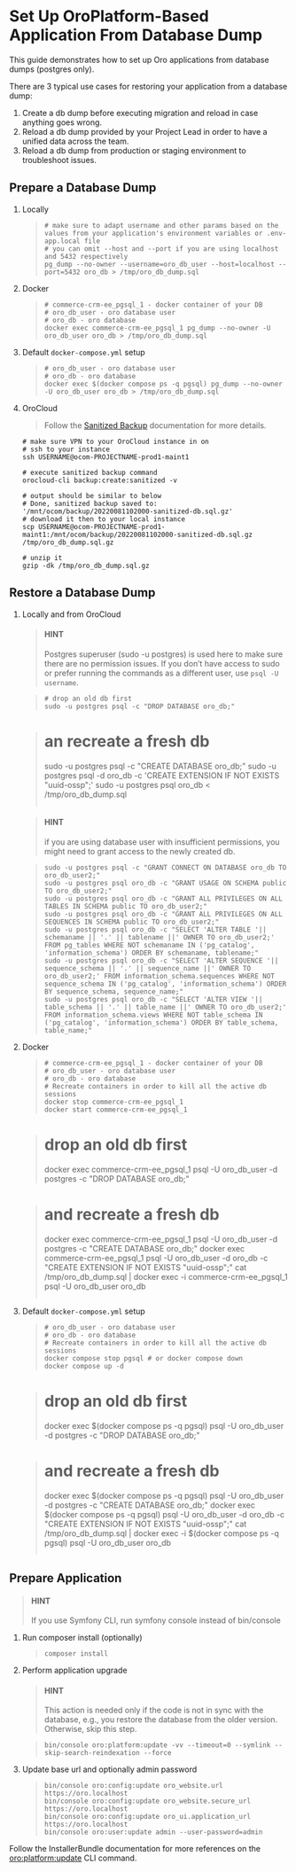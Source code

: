 <a id="setup-from-db-dump"></a>

# Set Up OroPlatform-Based Application From Database Dump

This guide demonstrates how to set up Oro applications from database dumps (postgres only).

There are 3 typical use cases for restoring your application from a database dump:

1. Create a db dump before executing migration and reload in case anything goes wrong.
2. Reload a db dump provided by your Project Lead in order to have a unified data across the team.
3. Reload a db dump from production or staging environment to troubleshoot issues.

## Prepare a Database Dump

1. Locally
   > ```none
   > # make sure to adapt username and other params based on the values from your application's environment variables or .env-app.local file
   > # you can omit --host and --port if you are using localhost and 5432 respectively
   > pg_dump --no-owner --username=oro_db_user --host=localhost --port=5432 oro_db > /tmp/oro_db_dump.sql
   > ```
2. Docker
   > ```none
   > # commerce-crm-ee_pgsql_1 - docker container of your DB
   > # oro_db_user - oro database user
   > # oro_db - oro database
   > docker exec commerce-crm-ee_pgsql_1 pg_dump --no-owner -U oro_db_user oro_db > /tmp/oro_db_dump.sql
   > ```
3. Default `docker-compose.yml` setup
   > ```none
   > # oro_db_user - oro database user
   > # oro_db - oro database
   > docker exec $(docker compose ps -q pgsql) pg_dump --no-owner -U oro_db_user oro_db > /tmp/oro_db_dump.sql
   > ```

1. OroCloud
   > Follow the <a href="https://doc.oroinc.com/cloud/maintenance/basic-use/#sanitized-backup" target="_blank">Sanitized Backup</a> documentation for more details.
   ```none
   # make sure VPN to your OroCloud instance in on
   # ssh to your instance
   ssh USERNAME@ocom-PROJECTNAME-prod1-maint1

   # execute sanitized backup command
   orocloud-cli backup:create:sanitized -v

   # output should be similar to below
   # Done, sanitized backup saved to: '/mnt/ocom/backup/20220081102000-sanitized-db.sql.gz'
   # download it then to your local instance
   scp USERNAME@ocom-PROJECTNAME-prod1-maint1:/mnt/ocom/backup/20220081102000-sanitized-db.sql.gz /tmp/oro_db_dump.sql.gz

   # unzip it
   gzip -dk /tmp/oro_db_dump.sql.gz
   ```

## Restore a Database Dump

<a id="setup-from-db-dump-restore-local-cloud"></a>
1. Locally and from OroCloud
   > #### HINT
   > Postgres superuser (sudo -u postgres) is used here to make sure there are no permission issues. If you don’t have access to sudo or prefer running the commands as a different user, use `psql -U username`.

   > ```none
   > # drop an old db first
   > sudo -u postgres psql -c "DROP DATABASE oro_db;"

   > # an recreate a fresh db
   > sudo -u postgres psql -c "CREATE DATABASE oro_db;"
   > sudo -u postgres psql -d oro_db -c 'CREATE EXTENSION IF NOT EXISTS "uuid-ossp";'
   > sudo -u postgres psql oro_db < /tmp/oro_db_dump.sql
   > ```

   > #### HINT
   > if you are using database user with insufficient permissions, you might need to grant access to the newly created db.

   > ```none
   > sudo -u postgres psql -c "GRANT CONNECT ON DATABASE oro_db TO oro_db_user2;"
   > sudo -u postgres psql oro_db -c "GRANT USAGE ON SCHEMA public TO oro_db_user2;"
   > sudo -u postgres psql oro_db -c "GRANT ALL PRIVILEGES ON ALL TABLES IN SCHEMA public TO oro_db_user2;"
   > sudo -u postgres psql oro_db -c "GRANT ALL PRIVILEGES ON ALL SEQUENCES IN SCHEMA public TO oro_db_user2;"
   > sudo -u postgres psql oro_db -c "SELECT 'ALTER TABLE '|| schemaname || '.' || tablename ||' OWNER TO oro_db_user2;' FROM pg_tables WHERE NOT schemaname IN ('pg_catalog', 'information_schema') ORDER BY schemaname, tablename;"
   > sudo -u postgres psql oro_db -c "SELECT 'ALTER SEQUENCE '|| sequence_schema || '.' || sequence_name ||' OWNER TO oro_db_user2;' FROM information_schema.sequences WHERE NOT sequence_schema IN ('pg_catalog', 'information_schema') ORDER BY sequence_schema, sequence_name;"
   > sudo -u postgres psql oro_db -c "SELECT 'ALTER VIEW '|| table_schema || '.' || table_name ||' OWNER TO oro_db_user2;' FROM information_schema.views WHERE NOT table_schema IN ('pg_catalog', 'information_schema') ORDER BY table_schema, table_name;"
   > ```
2. Docker
   > ```none
   > # commerce-crm-ee_pgsql_1 - docker container of your DB
   > # oro_db_user - oro database user
   > # oro_db - oro database
   > # Recreate containers in order to kill all the active db sessions
   > docker stop commerce-crm-ee_pgsql_1
   > docker start commerce-crm-ee_pgsql_1

   > # drop an old db first
   > docker exec commerce-crm-ee_pgsql_1 psql -U oro_db_user -d postgres -c "DROP DATABASE oro_db;"

   > # and recreate a fresh db
   > docker exec commerce-crm-ee_pgsql_1 psql -U oro_db_user -d postgres -c "CREATE DATABASE oro_db;"
   > docker exec commerce-crm-ee_pgsql_1 psql -U oro_db_user -d oro_db -c "CREATE EXTENSION IF NOT EXISTS \"uuid-ossp\";"
   > cat /tmp/oro_db_dump.sql | docker exec -i commerce-crm-ee_pgsql_1 psql -U oro_db_user oro_db
   > ```
3. Default `docker-compose.yml` setup
   > ```none
   > # oro_db_user - oro database user
   > # oro_db - oro database
   > # Recreate containers in order to kill all the active db sessions
   > docker compose stop pgsql # or docker compose down
   > docker compose up -d

   > # drop an old db first
   > docker exec $(docker compose ps -q pgsql) psql -U oro_db_user -d postgres -c "DROP DATABASE oro_db;"

   > # and recreate a fresh db
   > docker exec $(docker compose ps -q pgsql) psql -U oro_db_user -d postgres -c "CREATE DATABASE oro_db;"
   > docker exec $(docker compose ps -q pgsql) psql -U oro_db_user -d oro_db -c "CREATE EXTENSION IF NOT EXISTS \"uuid-ossp\";"
   > cat /tmp/oro_db_dump.sql | docker exec -i $(docker compose ps -q pgsql) psql -U oro_db_user oro_db
   > ```

## Prepare Application

> #### HINT
> If you use Symfony CLI, run symfony console instead of bin/console
1. Run composer install (optionally)
   > ```none
   > composer install
   > ```
2. Perform application upgrade
   > #### HINT
   > This action is needed only if the code is not in sync with the database, e.g., you restore the database from the older version. Otherwise, skip this step.

   > ```none
   > bin/console oro:platform:update -vv --timeout=0 --symlink --skip-search-reindexation --force
   > ```
3. Update base url and optionally admin password
   > ```none
   > bin/console oro:config:update oro_website.url https://oro.localhost
   > bin/console oro:config:update oro_website.secure_url https://oro.localhost
   > bin/console oro:config:update oro_ui.application_url https://oro.localhost
   > bin/console oro:user:update admin --user-password=admin
   > ```

Follow the InstallerBundle documentation for more references on the [oro:platform:update](../../../bundles/platform/InstallerBundle/commands.md#installer-bundle-commands-oro-platform-update) CLI command.
